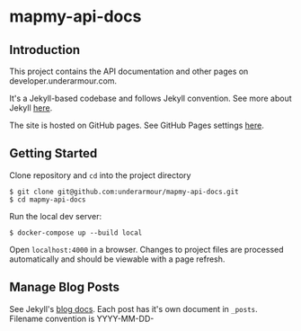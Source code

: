# mapmy-api-docs

## Introduction

This project contains the API documentation and other pages on developer.underarmour.com.

It's a Jekyll-based codebase and follows Jekyll convention. See more about Jekyll [here](https://jekyllrb.com/docs/home/).

The site is hosted on GitHub pages. See GitHub Pages settings [here](https://github.com/underarmour/mapmy-api-docs/settings).

## Getting Started

Clone repository and `cd` into the project directory
```
$ git clone git@github.com:underarmour/mapmy-api-docs.git
$ cd mapmy-api-docs
```

Run the local dev server:
```
$ docker-compose up --build local
```

Open `localhost:4000` in a browser. Changes to project files are processed automatically and should be viewable with a page refresh.

## Manage Blog Posts

See Jekyll's [blog docs](https://jekyllrb.com/docs/posts/). Each post has it's own document in `_posts`. Filename convention is YYYY-MM-DD-<title>.md.

The blog list page is in `pages/blog.html` and will render blog posts in reverse chronological order from `_posts`.

## Manage Non-API Doc Pages

Documents are located in `pages`. Links are specified in the `permalink` property in the meta information at the top of each document.

## Manage API Doc Pages (Public)

See `docs`.

## Manage API Doc Pages (Private)

See `docs-private`. Configuration to ignore this dir from the build is in `_config.yml`.

## Styling

Jekyll uses SCSS for styling. Our main file is `assets/css/main.scss'; any Sass files you want included in the project must be included here. Please note: you must include variables and mixins _before_ the file where they are used.

## Layouts and includes

All pages, blog posts, and documentation pages are rendered using a layout. Layouts live in `_layouts`.
Most of the layouts include common html components which live in `_includes`.

Use root relative urls when referring to assets.

Example: assuming an image lives in the filesystem at `assets/images/logo.png`, you would reference like:

```
  <img src="/assets/images/uacf_logo.png" />
```
